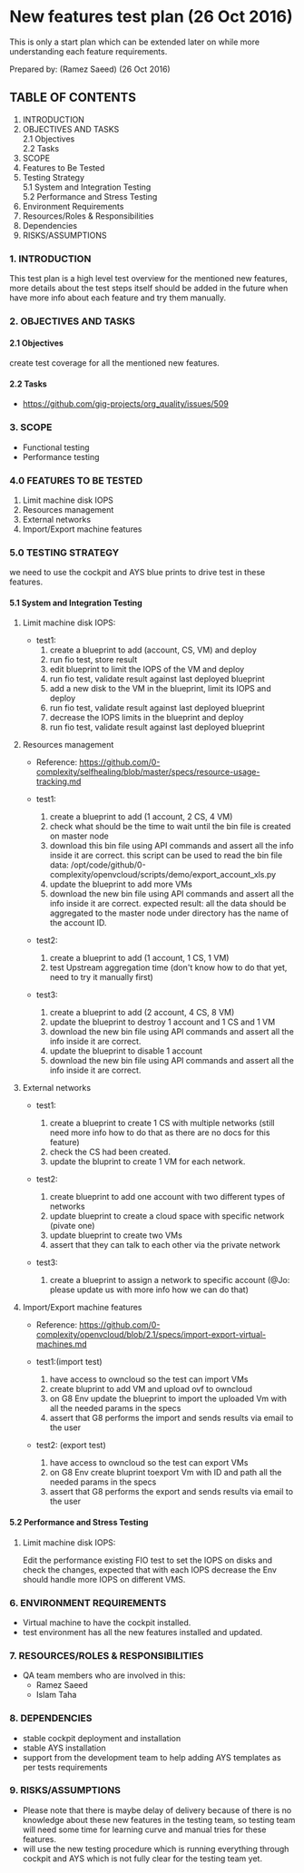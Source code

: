 # New features test plan (26 Oct 2016)
This is only a start plan which can be extended later on while more understanding each feature requirements.
 
Prepared by:
	(Ramez Saeed) 
	(26 Oct 2016)

## TABLE OF CONTENTS
1. INTRODUCTION                         
2. OBJECTIVES AND TASKS                         
	2.1 Objectives                                         
	2.2 Tasks                         
3. SCOPE                                 
4. Features to Be Tested     
5. Testing Strategy                                                  
	5.1 System and Integration Testing                 
	5.2 Performance and Stress Testing                                                              
6. Environment Requirements
7. Resources/Roles & Responsibilities                                   
8. Dependencies
9. RISKS/ASSUMPTIONS
                                 
### 1. INTRODUCTION
This test plan is a high level test overview for the mentioned new features,
more details about the test steps itself should be added in the future when have more info about
each feature and try them manually.
 
### 2. OBJECTIVES AND TASKS
#### 2.1    Objectives
 create test coverage for all the mentioned new features.

#### 2.2    Tasks
 - https://github.com/gig-projects/org_quality/issues/509

### 3. SCOPE
 - Functional testing
 - Performance testing

### 4.0 FEATURES TO BE TESTED
1. Limit machine disk IOPS
2. Resources management
3. External networks
4. Import/Export machine features

### 5.0 TESTING STRATEGY
we need to use the cockpit and AYS blue prints to drive test in these features.

#### 5.1    System and Integration Testing
1. Limit machine disk IOPS:
	* test1:
		1. create a blueprint to add (account, CS, VM) and deploy
		2. run fio test, store result
		3. edit blueprint to limit the IOPS of the VM and deploy
		4. run fio test, validate result against last deployed blueprint
		5. add a new disk to the VM in the blueprint, limit its IOPS and deploy
		6. run fio test, validate result against last deployed blueprint
		7. decrease the IOPS limits in the blueprint and deploy
		8. run fio test, validate result against last deployed blueprint

2. Resources management
	* Reference: https://github.com/0-complexity/selfhealing/blob/master/specs/resource-usage-tracking.md
	* test1:
		1. create a blueprint to add (1 account, 2 CS, 4 VM)
		2. check what should be the time to wait until the bin file is created on master node
		3. download this bin file using API commands and assert all the info inside it are correct.
			this script can be used to read the bin file data:
			/opt/code/github/0-complexity/openvcloud/scripts/demo/export_account_xls.py
		4. update the blueprint to add more VMs
		5. download the new bin file using API commands and assert all the info inside it are correct.
		expected result: all the data should be aggregated to the master node under directory has the name of the account ID.
	
	* test2:
		1. create a blueprint to add (1 account, 1 CS, 1 VM)
		2. test Upstream aggregation time (don't know how to do that yet, need to try it manually first)
	
	* test3:
		1. create a blueprint to add (2 account, 4 CS, 8 VM)
		2. update the blueprint to destroy 1 account and 1 CS and 1 VM
		3. download the new bin file using API commands and assert all the info inside it are correct.
		4. update the blueprint to disable 1 account
		5. download the new bin file using API commands and assert all the info inside it are correct.

3. External networks
	* test1:
		1. create a blueprint to create 1 CS with multiple networks (still need more info how to do that as there are no docs for this feature)
		2. check the CS had been created.
		3. update the bluprint to create 1 VM for each network.
	
	* test2:
		1. create blueprint to add one account with two different types of networks
		2. update blueprint to create a cloud space with specific network (pivate one)
		3. update blueprint to create two VMs
		4. assert that they can talk to each other via the private network
	
	* test3:
		1. create a blueprint to assign a network to specific account (@Jo: please update us with more info how we can do that)

4. Import/Export machine features
	* Reference: https://github.com/0-complexity/openvcloud/blob/2.1/specs/import-export-virtual-machines.md
	
	* test1:(import test)
		1. have access to owncloud so the test can import VMs
		2. create bluprint to add VM and upload ovf to owncloud
		3. on G8 Env update the blueprint to import the uploaded Vm with all the needed params in the specs
		4. assert that G8 performs the import and sends results via email to the user
	
	* test2: (export test)
		1. have access to owncloud so the test can export VMs
		2. on G8 Env create bluprint toexport Vm with ID and path all the needed params in the specs
		3. assert that G8 performs the export and sends results via email to the user


#### 5.2    Performance and Stress Testing
1. Limit machine disk IOPS:

	Edit the performance existing FIO test to set the IOPS on disks and check the changes, expected that with each IOPS decrease the Env should handle more IOPS on different VMS.


### 6. ENVIRONMENT REQUIREMENTS
- Virtual machine to have the cockpit installed.
- test environment has all the new features installed and updated.


### 7. RESOURCES/ROLES & RESPONSIBILITIES
* QA team members who are involved in this:
	* Ramez Saeed
	* Islam Taha

### 8. DEPENDENCIES
- stable cockpit deployment and installation
- stable AYS installation
- support from the development team to help adding AYS templates as per tests requirements

### 9. RISKS/ASSUMPTIONS
- Please note that there is maybe delay of delivery because of there is no knowledge about these new features
	in the testing team, so testing team will need some time for learning curve and manual tries for these features.
- will use the new testing procedure which is running everything through cockpit and AYS which is not fully clear
	for the testing team yet.


